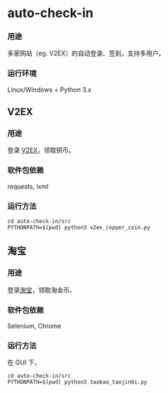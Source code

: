 auto-check-in
=======

### 用途
多家网站（eg. V2EX）的自动登录、签到，支持多用户。
### 运行环境
Linux/Windows + Python 3.x

## V2EX
### 用途
登录 [V2EX](https://www.v2ex.com/)，领取铜币。
### 软件包依赖
requests, lxml
### 运行方法
```
cd auto-check-in/src
PYTHONPATH=$(pwd) python3 v2ex_copper_coin.py
```

## 淘宝
### 用途
登录[淘宝](https://www.taobao.com/)，领取淘金币。
### 软件包依赖
Selenium, Chrome
### 运行方法
在 GUI 下，  
```
cd auto-check-in/src
PYTHONPATH=$(pwd) python3 taobao_taojinbi.py
```


